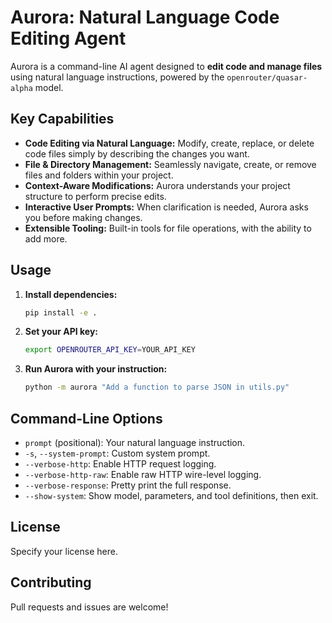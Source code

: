 # Aurora: Natural Language Code Editing Agent

Aurora is a command-line AI agent designed to **edit code and manage files** using natural language instructions, powered by the `openrouter/quasar-alpha` model.

## Key Capabilities

- **Code Editing via Natural Language:** Modify, create, replace, or delete code files simply by describing the changes you want.
- **File & Directory Management:** Seamlessly navigate, create, or remove files and folders within your project.
- **Context-Aware Modifications:** Aurora understands your project structure to perform precise edits.
- **Interactive User Prompts:** When clarification is needed, Aurora asks you before making changes.
- **Extensible Tooling:** Built-in tools for file operations, with the ability to add more.

## Usage

1. **Install dependencies:**
   ```bash
   pip install -e .
   ```

2. **Set your API key:**
   ```bash
   export OPENROUTER_API_KEY=YOUR_API_KEY
   ```

3. **Run Aurora with your instruction:**
   ```bash
   python -m aurora "Add a function to parse JSON in utils.py"
   ```

## Command-Line Options

- `prompt` (positional): Your natural language instruction.
- `-s`, `--system-prompt`: Custom system prompt.
- `--verbose-http`: Enable HTTP request logging.
- `--verbose-http-raw`: Enable raw HTTP wire-level logging.
- `--verbose-response`: Pretty print the full response.
- `--show-system`: Show model, parameters, and tool definitions, then exit.

## License
Specify your license here.

## Contributing
Pull requests and issues are welcome!
